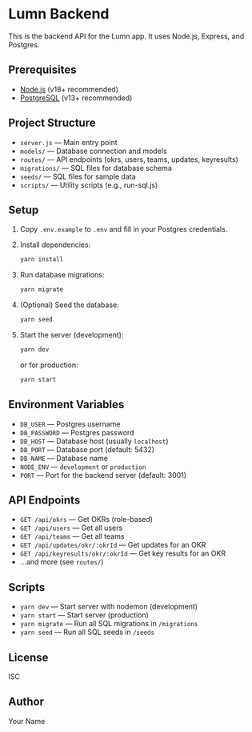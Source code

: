 # Lumn Backend

This is the backend API for the Lumn app. It uses Node.js, Express, and Postgres.

## Prerequisites

- [Node.js](https://nodejs.org/) (v18+ recommended)
- [PostgreSQL](https://www.postgresql.org/) (v13+ recommended)

## Project Structure

- `server.js` — Main entry point
- `models/` — Database connection and models
- `routes/` — API endpoints (okrs, users, teams, updates, keyresults)
- `migrations/` — SQL files for database schema
- `seeds/` — SQL files for sample data
- `scripts/` — Utility scripts (e.g., run-sql.js)

## Setup

1. Copy `.env.example` to `.env` and fill in your Postgres credentials.
2. Install dependencies:

   ```sh
   yarn install
   ```

3. Run database migrations:

   ```sh
   yarn migrate
   ```

4. (Optional) Seed the database:

   ```sh
   yarn seed
   ```

5. Start the server (development):

   ```sh
   yarn dev
   ```

   or for production:

   ```sh
   yarn start
   ```

## Environment Variables

- `DB_USER` — Postgres username
- `DB_PASSWORD` — Postgres password
- `DB_HOST` — Database host (usually `localhost`)
- `DB_PORT` — Database port (default: 5432)
- `DB_NAME` — Database name
- `NODE_ENV` — `development` or `production`
- `PORT` — Port for the backend server (default: 3001)

## API Endpoints

- `GET /api/okrs` — Get OKRs (role-based)
- `GET /api/users` — Get all users
- `GET /api/teams` — Get all teams
- `GET /api/updates/okr/:okrId` — Get updates for an OKR
- `GET /api/keyresults/okr/:okrId` — Get key results for an OKR
- ...and more (see `routes/`)

## Scripts

- `yarn dev` — Start server with nodemon (development)
- `yarn start` — Start server (production)
- `yarn migrate` — Run all SQL migrations in `/migrations`
- `yarn seed` — Run all SQL seeds in `/seeds`

## License

ISC

## Author

Your Name
